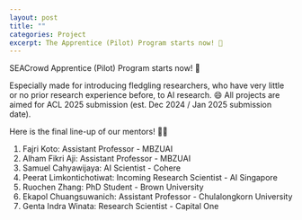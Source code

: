```yaml
---
layout: post
title: ""
categories: Project
excerpt: The Apprentice (Pilot) Program starts now! 💪 
---
```


SEACrowd Apprentice (Pilot) Program starts now! 💪 

Especially made for introducing fledgling researchers, who have very little or no prior research experience before, to AI research. 😄
All projects are aimed for ACL 2025 submission (est. Dec 2024 / Jan 2025 submission date).

Here is the final line-up of our mentors! 🧑‍🏫

1. Fajri Koto: Assistant Professor - MBZUAI
2. Alham Fikri Aji: Assistant Professor - MBZUAI
3. Samuel Cahyawijaya: AI Scientist - Cohere
4. Peerat Limkontichotiwat: Incoming Research Scientist - AI Singapore
5. Ruochen Zhang: PhD Student - Brown University
6. Ekapol Chuangsuwanich: Assistant Professor - Chulalongkorn University
7. Genta Indra Winata: Research Scientist - Capital One
